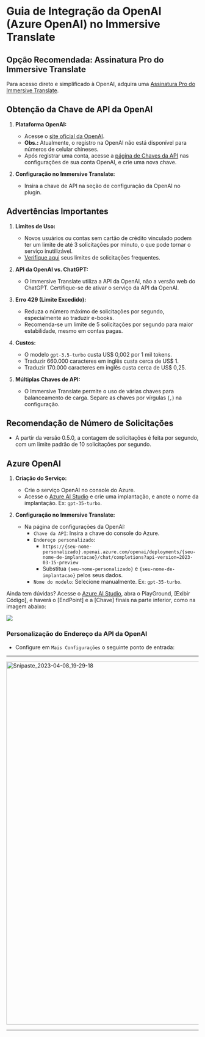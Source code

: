 # Guia de Integração da OpenAI (Azure OpenAI) no Immersive Translate

## Opção Recomendada: Assinatura Pro do Immersive Translate

Para acesso direto e simplificado à OpenAI, adquira uma [Assinatura Pro do Immersive Translate](https://immersivetranslate.com/en/pricing/).

## Obtenção da Chave de API da OpenAI

1. **Plataforma OpenAI:**
   - Acesse o [site oficial da OpenAI](https://openai.com/api/).
   - **Obs.:** Atualmente, o registro na OpenAI não está disponível para números de celular chineses.
   - Após registrar uma conta, acesse a [página de Chaves da API](https://platform.openai.com/account/api-keys) nas configurações de sua conta OpenAI, e crie uma nova chave.

2. **Configuração no Immersive Translate:**
   - Insira a chave de API na seção de configuração da OpenAI no plugin.

## Advertências Importantes

1. **Limites de Uso:**
   - Novos usuários ou contas sem cartão de crédito vinculado podem ter um limite de até 3 solicitações por minuto, o que pode tornar o serviço inutilizável.
   - [Verifique aqui](https://platform.openai.com/account/rate-limits) seus limites de solicitações frequentes.

2. **API da OpenAI vs. ChatGPT:**
   - O Immersive Translate utiliza a API da OpenAI, não a versão web do ChatGPT. Certifique-se de ativar o serviço da API da OpenAI.

3. **Erro 429 (Limite Excedido):**
   - Reduza o número máximo de solicitações por segundo, especialmente ao traduzir e-books.
   - Recomenda-se um limite de 5 solicitações por segundo para maior estabilidade, mesmo em contas pagas.

4. **Custos:**
   - O modelo `gpt-3.5-turbo` custa US$ 0,002 por 1 mil tokens.
   - Traduzir 660.000 caracteres em inglês custa cerca de US$ 1.
   - Traduzir 170.000 caracteres em inglês custa cerca de US$ 0,25.

5. **Múltiplas Chaves de API:**
   - O Immersive Translate permite o uso de várias chaves para balanceamento de carga. Separe as chaves por vírgulas (`,`) na configuração.

## Recomendação de Número de Solicitações

- A partir da versão 0.5.0, a contagem de solicitações é feita por segundo, com um limite padrão de 10 solicitações por segundo.

## Azure OpenAI

1. **Criação do Serviço:**
   - Crie o serviço OpenAI no console do Azure.
   - Acesse o [Azure AI Studio](https://oai.azure.com) e crie uma implantação, e anote o nome da implantação. Ex: `gpt-35-turbo`.

2. **Configuração no Immersive Translate:**
   - Na página de configurações da OpenAI:
     - `Chave da API`: Insira a chave do console do Azure.
     - `Endereço personalizado`:
       - `https://{seu-nome-personalizado}.openai.azure.com/openai/deployments/{seu-nome-de-implantacao}/chat/completions?api-version=2023-03-15-preview`
       - Substitua `{seu-nome-personalizado}` e `{seu-nome-de-implantacao}` pelos seus dados.
     - `Nome do modelo`: Selecione manualmente. Ex: `gpt-35-turbo`.

Ainda tem dúvidas? Acesse o [Azure AI Studio](https://oai.azure.com), abra o PlayGround, [Exibir Código], e haverá o [EndPoint] e a [Chave] finais na parte inferior, como na imagem abaixo:

![](https://s.immersivetranslate.com/static/official-static/assets/docs/doc-assets/azure-openai-key.jpg)

### Personalização do Endereço da API da OpenAI

- Configure em `Mais Configurações` o seguinte ponto de entrada:

***

<img width="951" alt="Snipaste_2023-04-08_19-29-18" src="https://user-images.githubusercontent.com/5794691/230718739-ff661ce3-04af-4391-8efc-9a5a1c8374b0.png"/>

***
